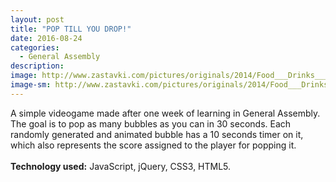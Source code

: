 ```yaml
---
layout: post
title: "POP TILL YOU DROP!"
date: 2016-08-24
categories:
  - General Assembly
description:
image: http://www.zastavki.com/pictures/originals/2014/Food___Drinks_____Bubbles_of_Coca-Cola_081768_.png
image-sm: http://www.zastavki.com/pictures/originals/2014/Food___Drinks_____Bubbles_of_Coca-Cola_081768_.png
---
```

A simple videogame made after one week of learning in General Assembly. The goal is to pop as many bubbles as you can in 30 seconds. Each randomly generated and animated bubble has a 10 seconds timer on it, which also represents the score assigned to the player for popping it.
<br>
<br>
<strong>Technology used:</strong> JavaScript, jQuery, CSS3, HTML5.
